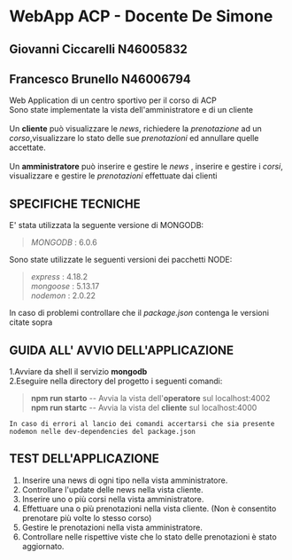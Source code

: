 # WebApp ACP - Docente De Simone
## Giovanni Ciccarelli N46005832
## Francesco Brunello N46006794

Web Application di un centro sportivo per il corso di ACP <br>
Sono state implementate la vista dell'amministratore e di un cliente <br><br>
Un **cliente** può visualizzare le _news_, richiedere la _prenotazione_ ad un _corso_,visualizzare lo stato delle sue _prenotazioni_ ed annullare quelle accettate. <br><br>
Un **amministratore** può inserire e gestire le _news_ , inserire e gestire i _corsi_, visualizzare e gestire le _prenotazioni_ effettuate dai clienti <br>

## SPECIFICHE TECNICHE

E' stata utilizzata la seguente versione di MONGODB:

> _MONGODB_ : 6.0.6

Sono state utilizzate le seguenti versioni dei pacchetti NODE:

> _express_ : 4.18.2\
> _mongoose_ : 5.13.17\
> _nodemon_ : 2.0.22

In caso di problemi controllare che il _package.json_ contenga le versioni citate sopra

## GUIDA ALL' AVVIO DELL'APPLICAZIONE

1.Avviare da shell il servizio **mongodb**\
2.Eseguire nella directory del progetto i seguenti comandi:

> **npm run starto** -- Avvia la vista dell'**operatore** sul localhost:4002\
> **npm run startc** -- Avvia la vista del **cliente** sul localhost:4000

    In caso di errori al lancio dei comandi accertarsi che sia presente nodemon nelle dev-dependencies del package.json
    

## TEST DELL'APPLICAZIONE

1. Inserire una news di ogni tipo nella vista amministratore.
2. Controllare l'update delle news nella vista cliente.
3. Inserire uno o più corsi nella vista amministratore.
4. Effettuare una o più prenotazioni nella vista cliente. (Non è consentito prenotare più volte lo stesso corso)
5. Gestire le prenotazioni nella vista amministratore.
6. Controllare nelle rispettive viste che lo stato delle prenotazioni è stato aggiornato.
